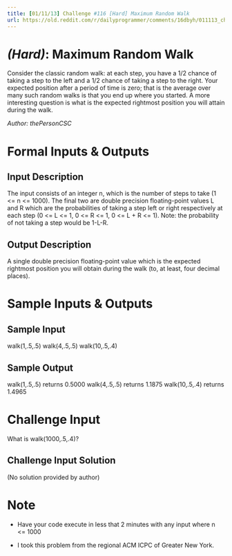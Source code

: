 ```yaml
---
title: [01/11/13] Challenge #116 [Hard] Maximum Random Walk
url: https://old.reddit.com/r/dailyprogrammer/comments/16dbyh/011113_challenge_116_hard_maximum_random_walk/
---
```



# [](#HardIcon) *(Hard)*: Maximum Random Walk
Consider the classic random walk: at each step, you have a 1/2 chance of taking a step to the left and a 1/2 chance of taking a step to the right. Your expected position after a period of time is zero; that is the average over many such random walks is that you end up where you started. A more interesting question is what is the expected rightmost position you will attain during the walk.

*Author: thePersonCSC*
# Formal Inputs & Outputs
## Input Description
The input consists of an integer n, which is the number of steps to take (1 <= n <= 1000). The final two are double precision floating-point values L and R which are the probabilities of taking a step left or right respectively at each step (0 <= L <= 1, 0 <= R <= 1, 0 <= L + R <= 1). Note: the probability of not taking a step would be 1-L-R.
## Output Description
A single double precision floating-point value which is the expected rightmost position you will obtain during the walk (to, at least, four decimal places).

# Sample Inputs & Outputs
## Sample Input
walk(1,.5,.5)
walk(4,.5,.5)
walk(10,.5,.4)
## Sample Output
walk(1,.5,.5) returns 0.5000
walk(4,.5,.5) returns 1.1875
walk(10,.5,.4) returns 1.4965
# Challenge Input
What is walk(1000,.5,.4)?
## Challenge Input Solution
(No solution provided by author)
# Note
* Have your code execute in less that 2 minutes with any input where n <= 1000

* I took this problem from the regional ACM ICPC of Greater New York.
				